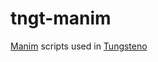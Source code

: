 # tngt-manim

[Manim](https://github.com/3b1b/manim) scripts used in [Tungsteno](https://www.tungsteno.io/)
